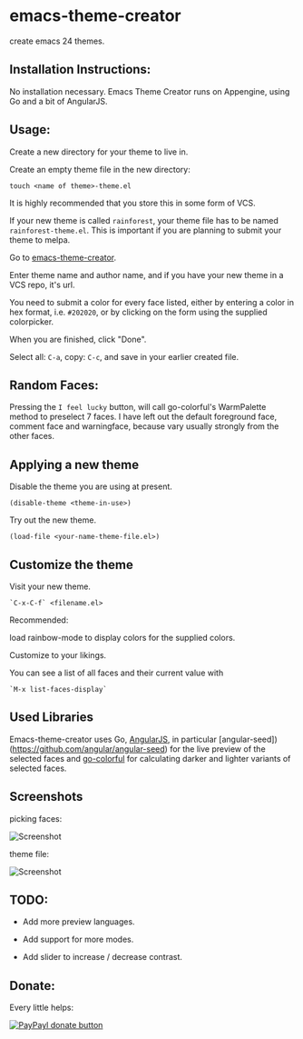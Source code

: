emacs-theme-creator
=============

create emacs 24 themes.

Installation Instructions:
--------------------------

No installation necessary. Emacs Theme Creator runs on Appengine, using Go and a bit of AngularJS.

Usage:
------

Create a new directory for your theme to live in.

Create an empty theme file in the new directory:

    touch <name of theme>-theme.el

It is highly recommended that you store this in some form of VCS.

If your new theme is called `rainforest`, your theme file has to be named `rainforest-theme.el`. This is important if you are planning to submit your theme to melpa.

Go to [emacs-theme-creator](http://emacs-theme-creator.appspot.com/).

Enter theme name and author name, and if you have your new theme in a VCS repo, it's url.

You need to submit a color for every face listed, either by entering a color in hex format, i.e. `#202020`, or by clicking on the form using the supplied colorpicker.

When you are finished, click "Done".

Select all: `C-a`, copy: `C-c`, and save in your earlier created file.


Random Faces:
-------------

Pressing the `I feel lucky` button, will call go-colorful's WarmPalette method to preselect 7 faces. I have left out the default foreground face, comment face and
warningface, because vary usually strongly from the other faces.


Applying a new theme
--------------------

Disable the theme you are using at present.

    (disable-theme <theme-in-use>)

Try out the new theme.

    (load-file <your-name-theme-file.el>)

Customize the theme
-------------------

Visit your new theme.

    `C-x-C-f` <filename.el>

Recommended:

load rainbow-mode to display colors for the supplied colors.

Customize to your likings.

You can see a list of all faces and their current value with

    `M-x list-faces-display`


Used Libraries
---------------

Emacs-theme-creator uses Go, [AngularJS](https://angularjs.org/), in particular [angular-seed])(https://github.com/angular/angular-seed) for the live preview of the selected faces and  [go-colorful](https://github.com/lucasb-eyer/go-colorful) for calculating darker and lighter variants of selected faces.

Screenshots
-----------

picking faces:

![Screenshot](https://github.com/mswift42/theme-creator/raw/master/screen1.png)

theme file:

![Screenshot](https://github.com/mswift42/theme-creator/raw/master/screen2.png)


TODO:
-----

- Add more preview languages.

- Add support for more modes.

- Add slider to increase / decrease contrast.

Donate:
-------

Every little helps:


[![PayPayl donate button](http://img.shields.io/paypal/donate.png?color=yellow)](https://www.paypal.com/cgi-bin/webscr?cmd=_s-xclick&hosted_button_id=5823VL6B3XM86 "Donate once-off to this project using Paypal")
